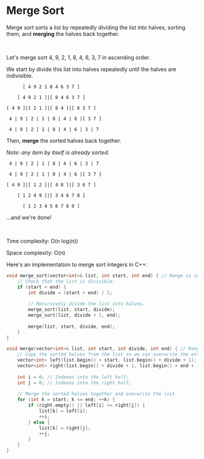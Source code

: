 # Merge Sort

Merge sort sorts a list by repeatedly dividing the list into halves, sorting them, and **merging** the halves back together.

<br />

Let's merge sort 4, 9, 2, 1, 8, 4, 6, 3, 7 in ascending order.

We start by divide this list into halves repeatedly until the halves are indivisible.

```
      [ 4 9 2 1 8 4 6 3 7 ]

    [ 4 9 2 1 ]|[ 8 4 6 3 7 ]

[ 4 9 ]|[ 2 1 ]|[ 8 4 ]|[ 6 3 7 ]

 4 | 9 | 2 | 1 | 8 | 4 | 6 |[ 3 7 ]

 4 | 9 | 2 | 1 | 8 | 4 | 6 | 3 | 7
```

Then, **merge** the sorted halves back together.

*Note: any item by itself is already sorted.*

```
 4 | 9 | 2 | 1 | 8 | 4 | 6 | 3 | 7

 4 | 9 | 2 | 1 | 8 | 4 | 6 |[ 3 7 ]

[ 4 9 ]|[ 1 2 ]|[ 4 8 ]|[ 3 6 7 ]

    [ 1 2 4 9 ]|[ 3 4 6 7 8 ]
    
      [ 1 2 3 4 5 6 7 8 9 ]
```

...and we're done!

<br />

Time complexity: O(n log(n))

Space complexity: O(n)

Here's an implementation to merge sort integers in C++:

```C++
void merge_sort(vector<int>& list, int start, int end) { // Range is inclusive: [start, end]
    // Check that the list is divisible.
    if (start < end) {
        int divide = (start + end) / 2;
        
        // Recursively divide the list into halves.
        merge_sort(list, start, divide);
        merge_sort(list, divide + 1, end);
        
        merge(list, start, divide, end);
    }
}

void merge(vector<int>& list, int start, int divide, int end) { // Range is inclusive: [start, divide] [divide + 1, end]
    // Copy the sorted halves from the list so we can overwrite the entire list later.
    vector<int> left(list.begin() + start, list.begin() + divide + 1);
    vector<int> right(list.begin() + divide + 1, list.begin() + end + 1);
    
    int i = 0; // Indexes into the left half;
    int j = 0; // Indexes into the right half;
    
    // Merge the sorted halves together and overwrite the list.
    for (int k = start; k <= end; ++k) {
        if (right.empty() || left[i] <= right[j]) {
            list[k] = left[i];
            ++i;
        } else {
            list[k] = right[j];
            ++j;
        }
    }
}
```
